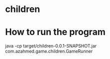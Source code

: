 # children
# How to run the program
java -cp target/children-0.0.1-SNAPSHOT.jar com.azahmed.game.children.GameRunner 